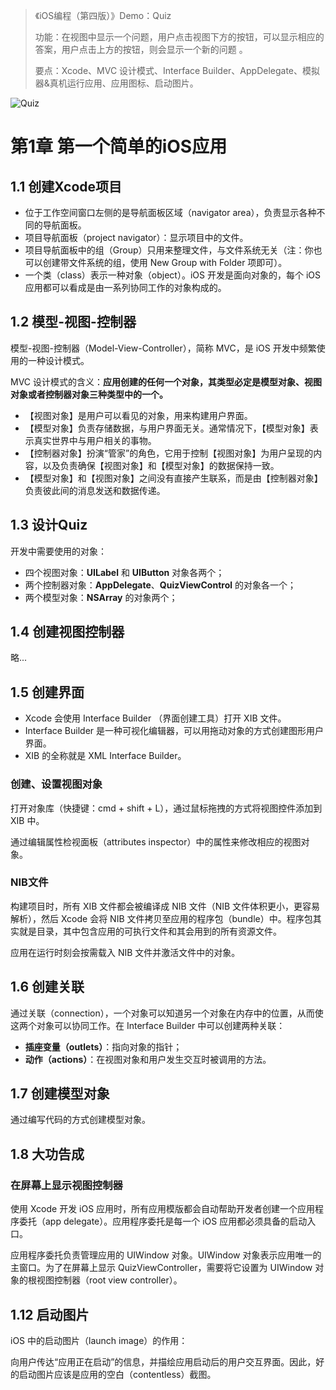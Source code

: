 > 《iOS编程（第四版）》Demo：Quiz
>
> 功能：在视图中显示一个问题，用户点击视图下方的按钮，可以显示相应的答案，用户点击上方的按钮，则会显示一个新的问题 。
>
> 要点：Xcode、MVC 设计模式、Interface Builder、AppDelegate、模拟器&真机运行应用、应用图标、启动图片。

![Quiz](https://upload-images.jianshu.io/upload_images/2648731-5ad0f38dd8c24547.jpg?imageMogr2/auto-orient/strip%7CimageView2/2/w/600)


# 第1章 第一个简单的iOS应用

## 1.1 创建Xcode项目

* 位于工作空间窗口左侧的是导航面板区域（navigator area），负责显示各种不同的导航面板。
* 项目导航面板（project navigator）：显示项目中的文件。
* 项目导航面板中的组（Group）只用来整理文件，与文件系统无关（注：你也可以创建带文件系统的组，使用 New Group with Folder 项即可）。
* 一个类（class）表示一种对象（object）。iOS 开发是面向对象的，每个 iOS 应用都可以看成是由一系列协同工作的对象构成的。

## 1.2 模型-视图-控制器

模型-视图-控制器（Model-View-Controller），简称 MVC，是 iOS 开发中频繁使用的一种设计模式。

MVC 设计模式的含义：**应用创建的任何一个对象，其类型必定是模型对象、视图对象或者控制器对象三种类型中的一个。**

* 【视图对象】是用户可以看见的对象，用来构建用户界面。
* 【模型对象】负责存储数据，与用户界面无关。通常情况下，【模型对象】表示真实世界中与用户相关的事物。
* 【控制器对象】扮演“管家”的角色，它用于控制【视图对象】为用户呈现的内容，以及负责确保【视图对象】和【模型对象】的数据保持一致。
* 【模型对象】和【视图对象】之间没有直接产生联系，而是由【控制器对象】负责彼此间的消息发送和数据传递。

## 1.3 设计Quiz

开发中需要使用的对象：

* 四个视图对象：**UILabel** 和 **UIButton** 对象各两个；
* 两个控制器对象：**AppDelegate**、**QuizViewControl** 的对象各一个；
* 两个模型对象：**NSArray** 的对象两个；

## 1.4 创建视图控制器
略...

## 1.5 创建界面

* Xcode 会使用 Interface Builder （界面创建工具）打开 XIB 文件。
* Interface Builder 是一种可视化编辑器，可以用拖动对象的方式创建图形用户界面。
* XIB 的全称就是 XML Interface Builder。

### 创建、设置视图对象

打开对象库（快捷键：cmd + shift + L），通过鼠标拖拽的方式将视图控件添加到 XIB 中。

通过编辑属性检视面板（attributes inspector）中的属性来修改相应的视图对象。

### NIB文件

构建项目时，所有 XIB 文件都会被编译成 NIB 文件（NIB 文件体积更小，更容易解析），然后 Xcode 会将 NIB 文件拷贝至应用的程序包（bundle）中。程序包其实就是目录，其中包含应用的可执行文件和其会用到的所有资源文件。

应用在运行时刻会按需载入 NIB 文件并激活文件中的对象。

## 1.6 创建关联

通过关联（connection），一个对象可以知道另一个对象在内存中的位置，从而使这两个对象可以协同工作。在 Interface Builder 中可以创建两种关联：

* **插座变量（outlets）**：指向对象的指针；
* **动作（actions）**：在视图对象和用户发生交互时被调用的方法。

## 1.7 创建模型对象

通过编写代码的方式创建模型对象。

## 1.8 大功告成

### 在屏幕上显示视图控制器

使用 Xcode 开发 iOS 应用时，所有应用模版都会自动帮助开发者创建一个应用程序委托（app delegate）。应用程序委托是每一个 iOS 应用都必须具备的启动入口。

应用程序委托负责管理应用的 UIWindow 对象。UIWindow 对象表示应用唯一的主窗口。为了在屏幕上显示 QuizViewController，需要将它设置为 UIWindow 对象的根视图控制器（root view controller）。

## 1.12 启动图片

iOS 中的启动图片（launch image）的作用：

向用户传达“应用正在启动”的信息，并描绘应用启动后的用户交互界面。因此，好的启动图片应该是应用的空白（contentless）截图。